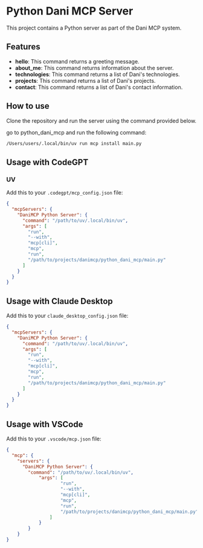 # Python Dani MCP Server
This project contains a Python server as part of the Dani MCP system.

## Features
- **hello**: This command returns a greeting message.
- **about_me**: This command returns information about the server.
- **technologies**: This command returns a list of Dani's technologies.
- **projects**: This command returns a list of Dani's projects.
- **contact**: This command returns a list of Dani's contact information.

## How to use
Clone the repository and run the server using the command provided below.

go to python_dani_mcp and run the following command:
```bash
/Users/users/.local/bin/uv run mcp install main.py
```

## Usage with CodeGPT

### UV
Add this to your `.codegpt/mcp_config.json` file:
```json
{
  "mcpServers": {
    "DaniMCP Python Server": {
      "command": "/path/to/uv/.local/bin/uv",
      "args": [
        "run",
        "--with",
        "mcp[cli]",
        "mcp",
        "run",
        "/path/to/projects/danimcp/python_dani_mcp/main.py"
      ]
    }
  }
}
```

## Usage with Claude Desktop
Add this to your `claude_desktop_config.json` file:
```json
{
  "mcpServers": {
    "DaniMCP Python Server": {
      "command": "/path/to/uv/.local/bin/uv",
      "args": [
        "run",
        "--with",
        "mcp[cli]",
        "mcp",
        "run",
        "/path/to/projects/danimcp/python_dani_mcp/main.py"
      ]
    }
  }
}
```

## Usage with VSCode
Add this to your `.vscode/mcp.json` file:
```json
{
  "mcp": {
    "servers": {
      "DaniMCP Python Server": {
        "command": "/path/to/uv/.local/bin/uv",
            "args": [
                    "run",
                    "--with",
                    "mcp[cli]",
                    "mcp",
                    "run",
                    "/path/to/projects/danimcp/python_dani_mcp/main.py"
                ]
            }
        }
    }
}
```
